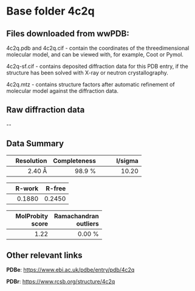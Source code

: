 # Base folder 4c2q

## Files downloaded from wwPDB:

4c2q.pdb and 4c2q.cif - contain the coordinates of the threedimensional molecular model, and can be viewed with, for example, Coot or Pymol.

4c2q-sf.cif - contains deposited diffraction data for this PDB entry, if the structure has been solved with X-ray or neutron crystallography.

4c2q.mtz - contains structure factors after automatic refinement of molecular model against the diffraction data.

## Raw diffraction data

--<br> 

## Data Summary
|   | Resolution | Completeness| I/sigma |
|---|-------------:|----------------:|--------------:|
|   |2.40 Å|98.9  %|<img width=50/>10.20|

|   | **R-work**| **R-free**   
|---|-------------:|----------------:|           
||0.1880|0.2450|

|   |**MolProbity<br>score**| **Ramachandran<br>outliers** 
|---|-------------:|----------------:|
||1.22|0.00 %|

## Other relevant links 
**PDBe**:  https://www.ebi.ac.uk/pdbe/entry/pdb/4c2q
 
**PDBr**: https://www.rcsb.org/structure/4c2q 

